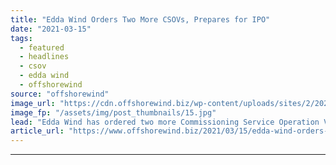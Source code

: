 ```yaml
---
title: "Edda Wind Orders Two More CSOVs, Prepares for IPO"
date: "2021-03-15"
tags: 
  - featured
  - headlines
  - csov
  - edda wind
  - offshorewind
source: "offshorewind"
image_url: "https://cdn.offshorewind.biz/wp-content/uploads/sites/2/2021/03/15162004/Edda-Wind-CSOV_.jpg"
image_fp: "/assets/img/post_thumbnails/15.jpg"
lead: "Edda Wind has ordered two more Commissioning Service Operation Vessels (CSOV) from Østensjø Rederi and"
article_url: "https://www.offshorewind.biz/2021/03/15/edda-wind-orders-two-more-csovs-prepares-for-ipo/"
---
```


---
